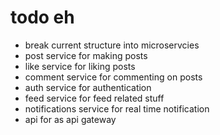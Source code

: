 # todo eh
- break current structure into microservcies
- post service for making posts
- like service for liking posts
- comment service for commenting on posts
- auth service for authentication
- feed service for feed related stuff
- notifications service for real time notification
- api for as api gateway


